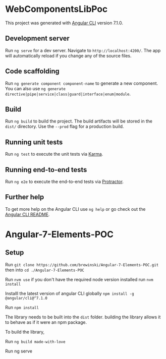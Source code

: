 # WebComponentsLibPoc

This project was generated with [Angular CLI](https://github.com/angular/angular-cli) version 7.1.0.

## Development server

Run `ng serve` for a dev server. Navigate to `http://localhost:4200/`. The app will automatically reload if you change any of the source files.

## Code scaffolding

Run `ng generate component component-name` to generate a new component. You can also use `ng generate directive|pipe|service|class|guard|interface|enum|module`.

## Build

Run `ng build` to build the project. The build artifacts will be stored in the `dist/` directory. Use the `--prod` flag for a production build.

## Running unit tests

Run `ng test` to execute the unit tests via [Karma](https://karma-runner.github.io).

## Running end-to-end tests

Run `ng e2e` to execute the end-to-end tests via [Protractor](http://www.protractortest.org/).

## Further help

To get more help on the Angular CLI use `ng help` or go check out the [Angular CLI README](https://github.com/angular/angular-cli/blob/master/README.md).
# Angular-7-Elements-POC

## Setup

Run `git clone https://github.com/brewinski/Angular-7-Elements-POC.git` then into `cd ./Angular-7-Elements-POC`

Run `nvm use` if you don't have the required node version installed run `nvm install`

Installl the latest version of angular CLI globally `npm install -g @angular/cli@^7.1.0`

Run `npm install`

The library needs to be built into the `dist` folder. building the library allows it to behave as if it were an npm package.

To build the library,

Run `ng build made-with-love`

Run ng serve


